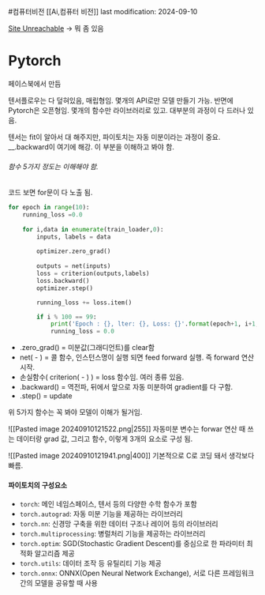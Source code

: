#컴퓨터비전 
[[Ai,컴퓨터 비전]]
last modification: 2024-09-10

[Site Unreachable](https://colab.research.google.com/drive/1OERTjROxyB5xAvfhxfHTN2IY5VSSs_Ni#scrollTo=f9Xx-jP92OgP) -> 뭐 좀 있음

# Pytorch
페이스북에서 만듬

텐서플로우는 다 덮혀있음, 매립형임. 몇개의 API로만 모델 만들기 가능.
반면에 Pytorch은 오픈형임. 몇개의 함수만 라이브러리로 있고. 대부분의 과정이 다 드러나 있음.

텐서는 fit이 알아서 대 해주지만, 파이토치는 자동 미분이라는 과정이 중요. \_\_.backward이 여기에 해강. 이 부분을 이해하고 봐야 함.

###### 함수 5가지 정도는 이해해야 함.
코드 보면 for문이 다 노출 됨.
```python
for epoch in range(10):
    running_loss =0.0
    
    for i,data in enumerate(train_loader,0):
        inputs, labels = data
        
        optimizer.zero_grad()
  
        outputs = net(inputs)
        loss = criterion(outputs,labels)
        loss.backward()
        optimizer.step()

        running_loss += loss.item()

        if i % 100 == 99:
            print('Epoch : {}, lter: {}, Loss: {}'.format(epoch+1, i+1, running_loss/2000))
            running_loss = 0.0
```
- .zero_grad() = 미분값(그래디언트)를 clear함
- net( - ) = 콜 함수, 인스턴스명이 실행 되면 feed forward 실행. 즉 forward 연산 시작.
- 손실함수( criterion( - ) ) = loss 함수임. 여러 종류 있음.
- .backward() = 역전파, 뒤에서 앞으로 자동 미분하여 gradient를 다 구함.
- .step() = update

위 5가지 함수는 꼭 봐야 모델이 이해가 될거임.

![[Pasted image 20240910121522.png|255]]
자동미분 변수는 forwar 연산 때 쓰는 데이터랑 grad 값, 그리고 함수, 이렇게 3개의 요소로 구성 됨.

![[Pasted image 20240910121941.png|400]]
기본적으로 C로 코딩 돼서 생각보다 빠름.

#### 파이토치의 구성요소

- `torch`: 메인 네임스페이스, 텐서 등의 다양한 수학 함수가 포함
- `torch.autograd`: 자동 미분 기능을 제공하는 라이브러리
- `torch.nn`: 신경망 구축을 위한 데이터 구조나 레이어 등의 라이브러리
- `torch.multiprocessing`: 병럴처리 기능을 제공하는 라이브러리
- `torch.optim`: SGD(Stochastic Gradient Descent)를 중심으로 한 파라미터 최적화 알고리즘 제공
- `torch.utils`: 데이터 조작 등 유틸리티 기능 제공
- `torch.onnx`: ONNX(Open Neural Network Exchange), 서로 다른 프레임워크 간의 모델을 공유할 때 사용